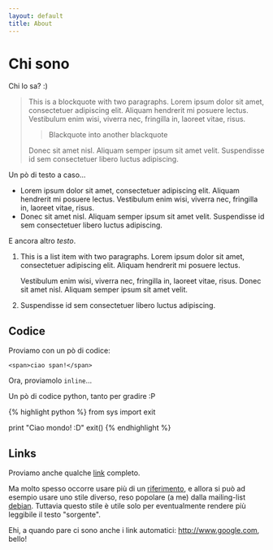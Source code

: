 ```yaml
---
layout: default
title: About
---
```


# Chi sono #
Chi lo sa? :)

> This is a blockquote with two paragraphs. Lorem ipsum dolor sit amet,
> consectetuer adipiscing elit. Aliquam hendrerit mi posuere lectus.
> Vestibulum enim wisi, viverra nec, fringilla in, laoreet vitae, risus.
> 
> > Blackquote into another blackquote
>
> Donec sit amet nisl. Aliquam semper ipsum sit amet velit. Suspendisse
> id sem consectetuer libero luctus adipiscing.

Un pò di testo a caso...

*   Lorem ipsum dolor sit amet, consectetuer adipiscing elit.
    Aliquam hendrerit mi posuere lectus. Vestibulum enim wisi,
    viverra nec, fringilla in, laoreet vitae, risus.
*   Donec sit amet nisl. Aliquam semper ipsum sit amet velit.
    Suspendisse id sem consectetuer libero luctus adipiscing.

E ancora altro *testo*.

1.  This is a list item with two paragraphs. Lorem ipsum dolor
    sit amet, consectetuer adipiscing elit. Aliquam hendrerit
    mi posuere lectus.

    Vestibulum enim wisi, viverra nec, fringilla in, laoreet
    vitae, risus. Donec sit amet nisl. Aliquam semper ipsum
    sit amet velit.

2.  Suspendisse id sem consectetuer libero luctus adipiscing.

Codice
------
Proviamo con un pò di codice:

	<span>ciao span!</span>

Ora, proviamolo `inline`...

Un pò di codice python, tanto per gradire :P

{% highlight python %}
from sys import exit

print "Ciao mondo! :D"
exit()
{% endhighlight %}

Links
-----
Proviamo anche qualche [link](http://www.google.com "tooltip")
completo.

Ma molto spesso occorre usare più di un [riferimento][1], e allora si
può ad esempio usare uno stile diverso, reso popolare (a me) dalla
mailing-list [debian][2]. Tuttavia questo stile è utile solo per
eventualmente rendere più leggibile il testo "sorgente".

Ehi, a quando pare ci sono anche i link automatici:
<http://www.google.com>, bello!

 [1]: http://www.wordreference.com/ "Descrizione"
 [2]: http://www.debian.org/ "Descrizione 2"
